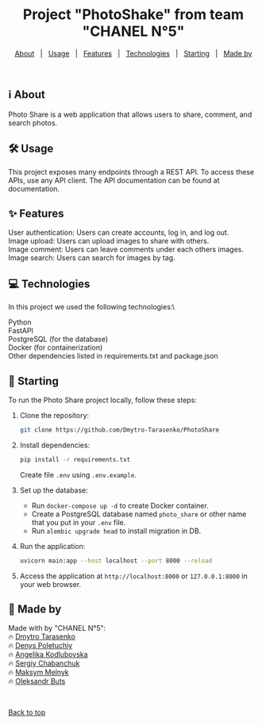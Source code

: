 <h1 align="center">Project "PhotoShake" from team "CHANEL N°5"</h1>

<p align="center">
  <a href="#ℹ️-about">About</a> &#xa0; | &#xa0; 
  <a href="#🛠️-usage">Usage</a> &#xa0; | &#xa0;
  <a href="#✨-features">Features</a> &#xa0; | &#xa0;
  <a href="#💻-technologies">Technologies</a> &#xa0; | &#xa0;
  <a href="#🚀-starting">Starting</a> &#xa0; | &#xa0;
  <a href="#👤-made-by">Made by</a>
</p>

<br>

## &#x2139;&#xFE0F; About ##

Photo Share is a web application that allows users to share, comment, and search photos.


## &#x1F6E0;&#xFE0F; Usage 

This project exposes many endpoints through a REST API. To access these APIs, use any API client. The API documentation can be found at documentation.


## ✨ Features

User authentication: Users can create accounts, log in, and log out.\
Image upload: Users can upload images to share with others.\
Image comment: Users can leave comments under each others images.\
Image search: Users can search for images by tag.

## 💻 Technologies

In this project we used the following technologies:\

Python\
FastAPI\
PostgreSQL (for the database)\
Docker (for containerization)\
Other dependencies listed in requirements.txt and package.json

## 🚀 Starting

To run the Photo Share project locally, follow these steps:

1. Clone the repository:
   ```sh
   git clone https://github.com/Dmytro-Tarasenko/PhotoShare
   ```

2. Install dependencies:
   ```sh
   pip install -r requirements.txt
   ```
   Create file `.env` using `.env.example`.


3. Set up the database:
   - Run `docker-compose up -d` to create Docker container.
   - Create a PostgreSQL database named `photo_share` or other name that you put in your `.env` file.
   - Run `alembic upgrade head` to install migration in DB.
   

4. Run the application:
   ```sh
   uvicorn main:app --host localhost --port 8000 --reload
   ```

5. Access the application at `http://localhost:8000` or `127.0.0.1:8000` in your web browser.


## 👤 Made by

Made with  by "CHANEL N°5":\
:fire: [Dmytro Tarasenko](https://github.com/Dmytro-Tarasenko)\
:fire: [Denys Poletuchiy](https://github.com/ArleKinG44)\
:fire: [Angelika Kodlubovska]()\
:fire: [Sergiy Chabanchuk](https://github.com/chabanchuk)\
:fire: [Maksym Melnyk](https://github.com/Resst94)\
:fire: [Oleksandr Buts](https://github.com/Oleksandr190378)


&#xa0;

<a href="#top">Back to top</a>
